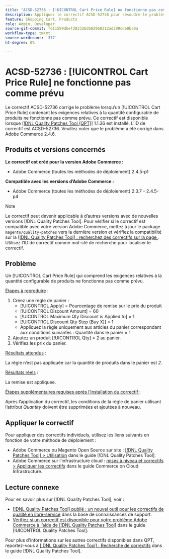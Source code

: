 ```yaml
---
title: "ACSD-52736 : [!UICONTROL Cart Price Rule] ne fonctionne pas comme prévu"
description: Appliquez le correctif ACSD-52736 pour résoudre le problème Adobe Commerce lorsqu’un [!UICONTROL Cart Price Rule] contenant les exigences relatives à la quantité configurable de produits ne fonctionne pas comme prévu.
feature: Shopping Cart, Products
role: Admin, Developer
source-git-commit: fe11599dbef283326db029b0312ad290cde0ba0a
workflow-type: tm+mt
source-wordcount: '377'
ht-degree: 0%

---
```


# ACSD-52736 : [!UICONTROL Cart Price Rule] ne fonctionne pas comme prévu

Le correctif ACSD-52736 corrige le problème lorsqu’un [!UICONTROL Cart Price Rule] contenant les exigences relatives à la quantité configurable de produits ne fonctionne pas comme prévu. Ce correctif est disponible lorsque [[!DNL Quality Patches Tool (QPT)]](https://experienceleague.adobe.com/en/docs/commerce-knowledge-base/kb/announcements/commerce-announcements/magento-quality-patches-released-new-tool-to-self-serve-quality-patches) 1.1.36 est installé. L’ID de correctif est ACSD-52736. Veuillez noter que le problème a été corrigé dans Adobe Commerce 2.4.6.

## Produits et versions concernés

**Le correctif est créé pour la version Adobe Commerce :**

* Adobe Commerce (toutes les méthodes de déploiement) 2.4.5-p1

**Compatible avec les versions d’Adobe Commerce :**

* Adobe Commerce (toutes les méthodes de déploiement) 2.3.7 - 2.4.5-p4

>[!NOTE]
>
>Le correctif peut devenir applicable à d’autres versions avec de nouvelles versions [!DNL Quality Patches Tool]. Pour vérifier si le correctif est compatible avec votre version Adobe Commerce, mettez à jour le package `magento/quality-patches` vers la dernière version et vérifiez la compatibilité sur la [[!DNL Quality Patches Tool] : recherchez des correctifs sur la page ](https://experienceleague.adobe.com/tools/commerce-quality-patches/index.html). Utilisez l’ID de correctif comme mot-clé de recherche pour localiser le correctif.

## Problème

Un [!UICONTROL Cart Price Rule] qui comprend les exigences relatives à la quantité configurable de produits ne fonctionne pas comme prévu.

<u>Étapes à reproduire</u> :

1. Créez une règle de panier :
   * [!UICONTROL Apply] = Pourcentage de remise sur le prix du produit
   * [!UICONTROL Discount Amount] = 60
   * [!UICONTROL Maximum Qty Discount is Applied to] = 1
   * [!UICONTROL Discount Qty Step (Buy X)] = 1
   * Appliquez la règle uniquement aux articles du panier correspondant aux conditions suivantes : Quantité dans le panier = 1
2. Ajoutez un produit [!UICONTROL Qty] = 2 au panier.
3. Vérifiez les prix du panier.

<u>Résultats attendus</u> :

La règle n’est pas appliquée car la quantité de produits dans le panier est *2*.

<u>Résultats réels</u> :

La remise est appliquée.

<u> Étapes supplémentaires requises après l’installation du correctif </u> :

Après l’application du correctif, les conditions de la règle de panier utilisant l’attribut *Quantity* doivent être supprimées et ajoutées à nouveau.

## Appliquer le correctif

Pour appliquer des correctifs individuels, utilisez les liens suivants en fonction de votre méthode de déploiement :

* Adobe Commerce ou Magento Open Source sur site : [[!DNL Quality Patches Tool] > Utilisation](/help/tools/quality-patches-tool/usage.md) dans le guide [!DNL Quality Patches Tool].
* Adobe Commerce sur l’infrastructure cloud : [mises à niveau et correctifs > Appliquer les correctifs](https://experienceleague.adobe.com/docs/commerce-cloud-service/user-guide/develop/upgrade/apply-patches.html) dans le guide Commerce on Cloud Infrastructure.

## Lecture connexe

Pour en savoir plus sur [!DNL Quality Patches Tool], voir :

* [[!DNL Quality Patches Tool] publié : un nouvel outil pour les correctifs de qualité en libre-service](https://experienceleague.adobe.com/en/docs/commerce-knowledge-base/kb/announcements/commerce-announcements/magento-quality-patches-released-new-tool-to-self-serve-quality-patches) dans la base de connaissances de support.
* [Vérifiez si un correctif est disponible pour votre problème Adobe Commerce à l’aide de  [!DNL Quality Patches Tool]](/help/tools/quality-patches-tool/patches-available-in-qpt/check-patch-for-magento-issue-with-magento-quality-patches.md) dans le guide [!UICONTROL Quality Patches Tool].


Pour plus d&#39;informations sur les autres correctifs disponibles dans QPT, reportez-vous à [[!DNL Quality Patches Tool] : Recherche de correctifs](https://experienceleague.adobe.com/tools/commerce-quality-patches/index.html) dans le guide [!DNL Quality Patches Tool].
